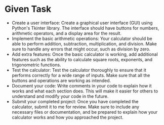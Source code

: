 
# Given Task

- Create a user interface: Create a graphical user interface (GUI) using Python's Tkinter library. The interface should have buttons for numbers, arithmetic operators, and a display area for the result.
- Implement the basic arithmetic operations: Your calculator should be able to perform addition, subtraction, multiplication, and division. Make sure to handle any errors that might occur, such as division by zero.
- Add extra features: Once the basic calculator is working, add additional features such as the ability to calculate square roots, exponents, and trigonometric functions.
- Test the calculator: Test the calculator thoroughly to ensure that it performs correctly for a wide range of inputs. Make sure that all the buttons and operations are working as intended.
- Document your code: Write comments in your code to explain how it works and what each section does. This will make it easier for others to understand and modify your code in the future.
- Submit your completed project: Once you have completed the calculator, submit it to me for review. Make sure to include any necessary files or documentation, and be prepared to explain how your calculator works and how you approached the project.
